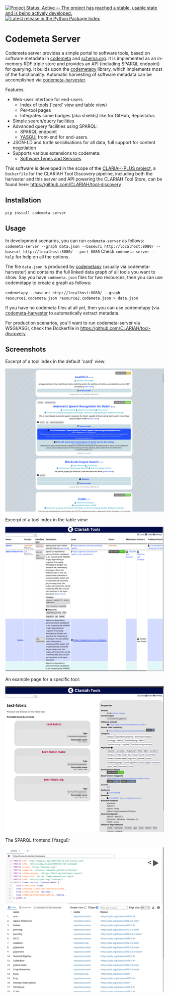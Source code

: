 [![Project Status: Active -- The project has reached a stable, usable state and is being actively developed.](https://www.repostatus.org/badges/latest/active.svg)](https://www.repostatus.org/#active)
[![Latest release in the Python Package Index](https://img.shields.io/pypi/v/codemeta-server)](https://pypi.org/project/codemeta-server/)

# Codemeta Server

Codemeta server provides a simple portal to software tools, based on software
metadata in [codemeta](https://codemeta.github.io) and
[schema.org](https://schema.org). It is implemented as an in-memory RDF triple
store and provides an API (including SPARQL endpoint) for querying. It builds
upon the [codemetapy](http://github.com/proycon/codemetapy) library, which
implements most of the functionality. Automatic harvesting of software metadata
can be accomplished via [codemeta-harvester](https://github.com/proycon/codemeta-harvester).

Features:

* Web-user interface for end-users
    * Index of tools ('card' view and table view)
    * Per-tool pages
    * Integrates some badges (aka shields) like for GitHub, Repostatus
* Simple search/query facilities
* Advanced query facilities using SPARQL:
    * SPARQL endpoint
    * [YASGUI](https://github.com/TriplyDB/YASGUI) front-end for end-users.
* JSON-LD and turtle serialisations for all data, full support for content negotiation
* Supports various extensions to codemeta:
    * [Software Types and Services](https://github.com/proycon/codemetapy#software-types-and-services)

This software is developed in the scope of the [CLARIAH-PLUS project](https://clariah.nl), a
`Dockerfile`  for the CLARIAH Tool Discovery pipeline, including both the
harvester and this server and API powering the CLARIAH Tool Store, can be found
here: https://github.com/CLARIAH/tool-discovery .

## Installation

`pip install codemeta-server`

## Usage

In development scenarios, you can run `codemeta-server` as follows:
`
codemeta-server --graph data.json --baseuri http://localhost:8080/ --baseurl http://localhost:8080/ --port 8080
`
Check ``codemeta-server --help`` for help on all the options.

The file `data.json` is produced by [codemetapy](https://github.com/proycon/codemetapy) (usually via codemeta-harvester) and contains the full linked data graph of all tools you want to show.
Say you have ``codemeta.json`` files for  two resources, then you can use codemetapy to create a graph as follows:

``
codemetapy --baseuri http://localhost:8080/ --graph resource1.codemeta.json resource2.codemeta.json > data.json
``

If you have no codemeta files at all yet, then you can use codemetapy (via
[codemeta-harvester](https://github.com/proycon/codemeta-harvester) to automatically extract metadata.

For production scenarios, you'll want to run codemeta-server via WSGI/ASGI, check the Dockerfile in https://github.com/CLARIAH/tool-discovery .

## Screenshots

Excerpt of a tool index in the default 'card' view:

![Index - card view](screenshot_index_cards.jpg)

Excerpt of a tool index in the table view:

![Index - table view](screenshot_index_table.jpg)

An example page for a specific tool:

![Tool page](screenshot_page.jpg)

The SPARQL frontend (Yasgui):

![SPARQL frontend](screenshot_sparql.jpg)
